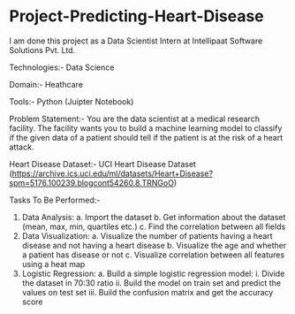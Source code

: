 # Project-Predicting-Heart-Disease

I am done this project as a Data Scientist Intern at Intellipaat Software Solutions Pvt. Ltd.

Technologies:- Data Science

Domain:- Heathcare

Tools:- Python (Juipter Notebook)

Problem Statement:- You are the data scientist at a medical research facility. The facility wants you to build a machine learning model to classify if the given data of a patient should tell if the patient is at the risk of a heart attack.

Heart Disease Dataset:-
UCI Heart Disease Dataset
(https://archive.ics.uci.edu/ml/datasets/Heart+Disease?spm=5176.100239.blogcont54260.8.TRNGoO)

Tasks To Be Performed:-
 1. Data Analysis:
 a. Import the dataset
 b. Get information about the dataset (mean, max, min, quartiles etc.)
 c. Find the correlation between all fields
 2. Data Visualization:
 a. Visualize the number of patients having a heart disease and not having
 a heart disease
 b. Visualize the age and whether a patient has disease or not
 c. Visualize correlation between all features using a heat map
 3. Logistic Regression:
 a. Build a simple logistic regression model:
 i. Divide the dataset in 70:30 ratio
 ii. Build the model on train set and predict the values on test set
 iii. Build the confusion matrix and get the accuracy score
